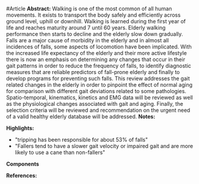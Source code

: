 #Article 
**Abstract:**
	Walking is one of the most common of all human movements. It exists to transport the body safely and efficiently across ground level, uphill or downhill. Walking is learned during the first year of life and reaches maturity around 7 until 60 years. Elderly walking performance then starts to decline and the elderly slow down gradually. Falls are a major cause of morbidity in the elderly and in almost all incidences of falls, some aspects of locomotion have been implicated. With the increased life expectancy of the elderly and their more active lifestyle there is now an emphasis on determining any changes that occur in their gait patterns in order to reduce the frequency of falls, to identify diagnostic measures that are reliable predictors of fall-prone elderly and finally to develop programs for preventing such falls. This review addresses the gait related changes in the elderly in order to pinpoint the effect of normal aging for comparison with different gait deviations related to some pathologies. Spatio-temporal, kinematics, kinetics and EMG data will be reviewed as well as the physiological changes associated with gait and aging. Finally, the selection criteria will be reviewed and recommendation on the urgent need of a valid healthy elderly database will be addressed.
**Notes:**
	

**Highlights:**
- "tripping has been responsible for about 53% of falls"
- "Fallers tend to have a slower gait velocity or impaired gait and are more likely to use a cane than non-fallers"

**Components**

**References:**
